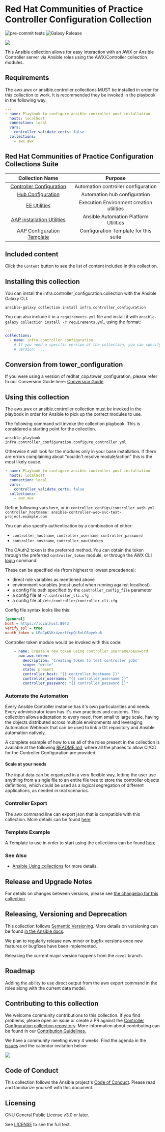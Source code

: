 # Red Hat Communities of Practice Controller Configuration Collection

![pre-commit tests](https://github.com/redhat-cop/controller_configuration/actions/workflows/pre-commit.yml/badge.svg)
![Galaxy Release](https://github.com/redhat-cop/controller_configuration/workflows/galaxy-release/badge.svg)
<!-- markdownlint-disable-line MD033 MD034 --><a id="raw-url" href="https://raw.githubusercontent.com/redhat-cop/controller_configuration/devel/.flake8"><img border="0" src="https://www.google.com/calendar/images/ext/gc_button1_en-GB.gif"></a>
<!-- Further CI badges go here as above -->

This Ansible collection allows for easy interaction with an AWX or Ansible Controller server via Ansible roles using the AWX/Controller collection modules.

## Requirements

The awx.awx or ansible.controller collections MUST be installed in order for this collection to work. It is recommended they be invoked in the playbook in the following way.

```yaml
---
- name: Playbook to configure ansible controller post installation
  hosts: localhost
  connection: local
  vars:
    controller_validate_certs: false
  collections:
    - awx.awx
```

## Red Hat Communities of Practice Configuration Collections Suite

|Collection Name|Purpose|
|:---:|:---:|
|[Controller Configuration](https://galaxy.ansible.com/redhat_cop/controller_configuration)|Automation controller configuration|
|[Hub Configuration](https://galaxy.ansible.com/redhat_cop/ah_configuration)|Automation hub configuration|
|[EE Utilities](https://galaxy.ansible.com/redhat_cop/ee_utilities)|Execution Environment creation utilities|
|[AAP installation Utilities](https://galaxy.ansible.com/redhat_cop/aap_utilities)|Ansible Automation Platform Utilities|
|[AAP Configuration Template](https://github.com/redhat-cop/aap_configuration_template)|Configuration Template for this suite|

## Included content

Click the `Content` button to see the list of content included in this collection.

## Installing this collection

You can install the infra.controller_configuration.collection with the Ansible Galaxy CLI:

```console
ansible-galaxy collection install infra.controller_configuration
```

You can also include it in a `requirements.yml` file and install it with `ansible-galaxy collection install -r requirements.yml`, using the format:

```yaml
---
collections:
  - name: infra.controller_configuration
    # If you need a specific version of the collection, you can specify like this:
    # version: ...
```

## Conversion from tower_configuration

If you were using a version of redhat_cop.tower_configuration, please refer to our Conversion Guide here: [Conversion Guide](docs/CONVERSION_GUIDE.md)

## Using this collection

The awx.awx or ansible.controller collection must be invoked in the playbook in order for Ansible to pick up the correct modules to use.

The following command will invoke the collection playbook. This is considered a starting point for the collection.

```console
ansible-playbook infra.controller_configuration.configure_controller.yml
```

Otherwise it will look for the modules only in your base installation. If there are errors complaining about "couldn't resolve module/action" this is the most likely cause.

```yaml
- name: Playbook to configure ansible controller post installation
  hosts: localhost
  connection: local
  vars:
    controller_validate_certs: false
  collections:
    - awx.awx
```

Define following vars here, or in `controller_configs/controller_auth.yml`
`controller_hostname: ansible-controller-web-svc-test-project.example.com`

You can also specify authentication by a combination of either:

- `controller_hostname`, `controller_username`, `controller_password`
- `controller_hostname`, `controller_oauthtoken`

The OAuth2 token is the preferred method. You can obtain the token through the preferred `controller_token` module, or through the
AWX CLI [login](https://docs.ansible.com/automation-controller/latest/html/controllerapi/authentication.html)
command.

These can be specified via (from highest to lowest precedence):

- direct role variables as mentioned above
- environment variables (most useful when running against localhost)
- a config file path specified by the `controller_config_file` parameter
- a config file at `~/.controller_cli.cfg`
- a config file at `/etc/controller/controller_cli.cfg`

Config file syntax looks like this:

```ini
[general]
host = https://localhost:8043
verify_ssl = true
oauth_token = LEdCpKVKc4znzffcpQL5vLG8oyeku6
```

Controller token module would be invoked with this code:

```yaml
    - name: Create a new token using controller username/password
      awx.awx.token:
        description: 'Creating token to test controller jobs'
        scope: "write"
        state: present
        controller_host: "{{ controller_hostname }}"
        controller_username: "{{ controller_username }}"
        controller_password: "{{ controller_password }}"

```

### Automate the Automation

Every Ansible Controller instance has it's own particularities and needs. Every administrator team has it's own practices and customs. This collection allows adaptation to every need, from small to large scale, having the objects distributed across multiple environments and leveraging Automation Webhook that can be used to link a Git repository and Ansible automation natively.

A complete example of how to use all of the roles present in the collection is available at the following [README.md](roles/filetree_create/automatetheautomation.md), where all the phases to allow CI/CD for the Controller Configuration are provided.

#### Scale at your needs

The input data can be organized in a very flexible way, letting the user use anything from a single file to an entire file tree to store the controller objects definitions, which could be used as a logical segregation of different applications, as needed in real scenarios.

### Controller Export

The awx command line can export json that is compatible with this collection.
More details can be found [here](EXPORT_README.md)

### Template Example

A Template to use in order to start using the collections can be found [here](https://github.com/redhat-cop/aap_configuration_template)

### See Also

- [Ansible Using collections](https://docs.ansible.com/ansible/latest/user_guide/collections_using.html) for more details.

## Release and Upgrade Notes

For details on changes between versions, please see [the changelog for this collection](CHANGELOG.rst).

## Releasing, Versioning and Deprecation

This collection follows [Semantic Versioning](https://semver.org/). More details on versioning can be found [in the Ansible docs](https://docs.ansible.com/ansible/latest/dev_guide/developing_collections.html#collection-versions).

We plan to regularly release new minor or bugfix versions once new features or bugfixes have been implemented.

Releasing the current major version happens from the `devel` branch.

## Roadmap

Adding the ability to use direct output from the awx export command in the roles along with the current data model.

## Contributing to this collection

We welcome community contributions to this collection. If you find problems, please open an issue or create a PR against the [Controller Configuration collection repository](https://github.com/redhat-cop/controller_configuration).
More information about contributing can be found in our [Contribution Guidelines.](https://github.com/redhat-cop/controller_configuration/blob/devel/.github/CONTRIBUTING.md)

We have a community meeting every 4 weeks. Find the agenda in the [issues](https://github.com/redhat-cop/controller_configuration/issues) and the calendar invitation below:

<!-- markdownlint-disable-next-line MD033 MD034 -->
<a target="_blank" href="https://raw.githubusercontent.com/redhat-cop/controller_configuration/devel/docs/aap_config_as_code_public_meeting.ics" download><img border="0" src="https://www.google.com/calendar/images/ext/gc_button1_en-GB.gif"></a>

## Code of Conduct

This collection follows the Ansible project's
[Code of Conduct](https://docs.ansible.com/ansible/latest/community/code_of_conduct.html).
Please read and familiarize yourself with this document.

## Licensing

GNU General Public License v3.0 or later.

See [LICENSE](https://www.gnu.org/licenses/gpl-3.0.txt) to see the full text.

